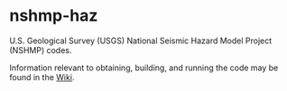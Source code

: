 nshmp-haz
=========

U.S. Geological Survey (USGS) National Seismic Hazard Model Project (NSHMP) codes.

Information relevant to obtaining, building, and running the code may be found in the [Wiki](https://github.com/usgs/nshmp-haz/wiki/).

